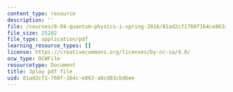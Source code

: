 ```yaml
---
content_type: resource
description: ''
file: /courses/8-04-quantum-physics-i-spring-2016/81ad2cf1760f164ce863a8cd83cbd6ee_vcuY46RwoV0.pdf
file_size: 25282
file_type: application/pdf
learning_resource_types: []
license: https://creativecommons.org/licenses/by-nc-sa/4.0/
ocw_type: OCWFile
resourcetype: Document
title: 3play pdf file
uid: 81ad2cf1-760f-164c-e863-a8cd83cbd6ee
---
```

